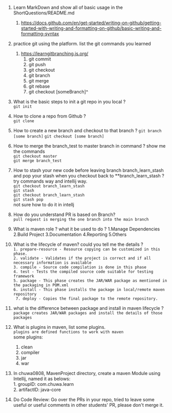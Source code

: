 1.  Learn MarkDown and show all of basic usage in the ShortQuestions/README.md
	
	1.  https://docs.github.com/en/get-started/writing-on-github/getting-started-with-writing-and-formatting-on-github/basic-writing-and-formatting-syntax  
2.  practice git using the platform. list the git commands you learned  
	1.  https://learngitbranching.js.org/
		1. git commit
		2. git push
		3. git checkout
		4. git branch
		5. git merge
		6. git rebase
		7. git checkout [someBranch]^
3.  What is the basic steps to init a git repo in you local ?  
	`git init`
4.  How to clone a repo from Github ?  
	`git clone`
5.  How to create a new branch and checkout to that branch ?
	`git branch [some branch]`
	`git checkout [some branch]`
6.  How to merge the branch_test to master branch in command ? show me the commands  
	`git checkout master`  
	`git merge branch_test`
7.  How to stash your new code before leaving branch branch_learn_stash and pop your stash when you 
checkout back to **branch_learn_stash ? try commands way and intellij way.  
	`git checkout branch_learn_stash`	 
	`git stash`  
	`git checkout branch_learn_stash`  
	`git stash pop`  
	not sure how to do it in intellj 
8.  How do you understand PR is based on Branch?  
	`pull request is merging the one branch into the main branch`
9.  What is maven role ? what it be used to do ?
	1.Manage Dependencies
	2.Build Project
	3.Documentation
	4.Reporting
	5.Others
10.  What is the lifecycle of maven? could you tell me the details ?  
	`1. prepare-resource - Resource copying can be customized in this phase.`  
	`2. validate - Validates if the project is correct and if all necessary information is available`  
	`3. compile - Source code compilation is done in this phase`  
	`4. test - Tests the compiled source code suitable for testing framework`  
	`5. package - This phase creates the JAR/WAR package as mentioned in the packaging in POM.xml`  
	`6. install - This phase installs the package in local/remote maven repository`  
	` 7. deploy - Copies the final package to the remote repository.`  
11.  what is the difference between package and install in maven lifecycle ?  
	`package creates JAR/WAR packages and install the details of those packages`  
12.  What is plugins in maven, list some plugins.  
	`plugins are defined functions to work with maven`  
	some plugins:
		1. clean
		2. compiler
		3. jar
		4. war
13.  In chuwa0808, MavenProject directory, create a maven Module using Intellij, named it as belows:  
	1.  groupID: com.chuwa.learn  
	2.  artifactID: java-core
14.  Do Code Review: Go over the PRs in your repo, tried to leave some useful or useful comments in other 
students' PR, please don't merge it.
